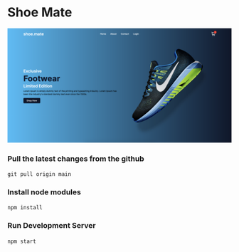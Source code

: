 # Shoe Mate

<p align="center"><a href="http://shoe-mate.vercel.app" target="_blank"><img src="/public/assets/images/shoe-mate.png" alt="Shoe Mate"></a></p>

### Pull the latest changes from the github
    git pull origin main

### Install node modules
    npm install

### Run Development Server
    npm start
